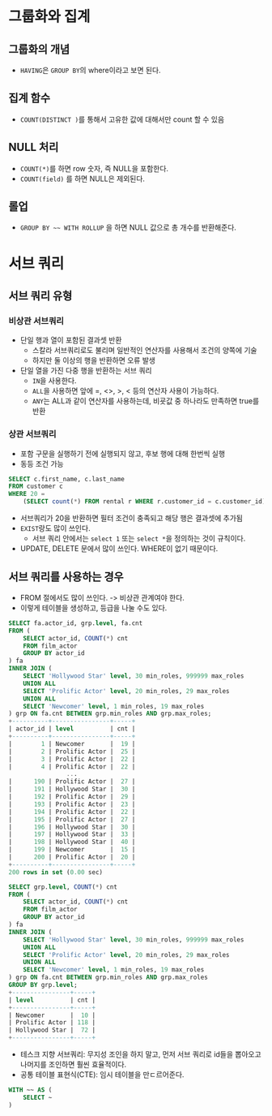 # 그룹화와 집계
## 그룹화의 개념
- `HAVING`은 `GROUP BY`의 where이라고 보면 된다.
## 집계 함수
- `COUNT(DISTINCT )`를 통해서 고유한 값에 대해서만 count 할 수 있음
## NULL 처리
- `COUNT(*)`를 하면 row 숫자, 즉 NULL을 포함한다.
- `COUNT(field)` 를 하면 NULL은 제외된다.
## 롤업
- `GROUP BY ~~ WITH ROLLUP` 을 하면 NULL 값으로 총 개수를 반환해준다.

# 서브 쿼리
## 서브 쿼리 유형
### 비상관 서브쿼리
- 단일 행과 열이 포함된 결과셋 반환
    - 스칼라 서브쿼리로도 불리며 일반적인 연산자를 사용해서 조건의 양쪽에 기술
    - 하지만 둘 이상의 행을 반환하면 오류 발생
- 단일 열을 가진 다중 행을 반환하는 서브 쿼리
    - `IN`을 사용한다.
    - `ALL`을 사용하면 앞에 =, <>, >, < 등의 연산자 사용이 가능하다.
    - `ANY`는 ALL과 같이 연산자를 사용하는데, 비굣값 중 하나라도 만족하면 true를 반환

### 상관 서브쿼리
- 포함 구문을 실행하기 전에 실행되지 않고, 후보 행에 대해 한번씩 실행
- 동등 조건 가능
```sql
SELECT c.first_name, c.last_name
FROM customer c
WHERE 20 = 
    (SELECT count(*) FROM rental r WHERE r.customer_id = c.customer_id)
```
- 서브쿼리가 20을 반환하면 필터 조건이 충족되고 해당 행은 결과셋에 추가됨
- `EXIST`랑도 많이 쓰인다.
    - 서브 쿼리 안에서는 `select 1` 또는 `select *`을 정의하는 것이 규칙이다.
- UPDATE, DELETE 문에서 많이 쓰인다. WHERE이 없기 때문이다.
## 서브 쿼리를 사용하는 경우
- FROM 절에서도 많이 쓰인다. -> 비상관 관계여야 한다.
- 이렇게 테이블을 생성하고, 등급을 나눌 수도 있다.
```sql
SELECT fa.actor_id, grp.level, fa.cnt 
FROM (
    SELECT actor_id, COUNT(*) cnt 
    FROM film_actor 
    GROUP BY actor_id
) fa 
INNER JOIN (
    SELECT 'Hollywood Star' level, 30 min_roles, 999999 max_roles 
    UNION ALL 
    SELECT 'Prolific Actor' level, 20 min_roles, 29 max_roles 
    UNION ALL 
    SELECT 'Newcomer' level, 1 min_roles, 19 max_roles
) grp ON fa.cnt BETWEEN grp.min_roles AND grp.max_roles;
+----------+----------------+-----+
| actor_id | level          | cnt |
+----------+----------------+-----+
|        1 | Newcomer       |  19 |
|        2 | Prolific Actor |  25 |
|        3 | Prolific Actor |  22 |
|        4 | Prolific Actor |  22 |
                ...
|      190 | Prolific Actor |  27 |
|      191 | Hollywood Star |  30 |
|      192 | Prolific Actor |  29 |
|      193 | Prolific Actor |  23 |
|      194 | Prolific Actor |  22 |
|      195 | Prolific Actor |  27 |
|      196 | Hollywood Star |  30 |
|      197 | Hollywood Star |  33 |
|      198 | Hollywood Star |  40 |
|      199 | Newcomer       |  15 |
|      200 | Prolific Actor |  20 |
+----------+----------------+-----+
200 rows in set (0.00 sec)
```
```sql
SELECT grp.level, COUNT(*) cnt
FROM (
    SELECT actor_id, COUNT(*) cnt 
    FROM film_actor 
    GROUP BY actor_id
) fa 
INNER JOIN (
    SELECT 'Hollywood Star' level, 30 min_roles, 999999 max_roles 
    UNION ALL 
    SELECT 'Prolific Actor' level, 20 min_roles, 29 max_roles 
    UNION ALL 
    SELECT 'Newcomer' level, 1 min_roles, 19 max_roles
) grp ON fa.cnt BETWEEN grp.min_roles AND grp.max_roles
GROUP BY grp.level;
+----------------+-----+
| level          | cnt |
+----------------+-----+
| Newcomer       |  10 |
| Prolific Actor | 118 |
| Hollywood Star |  72 |
+----------------+-----+
```
- 테스크 지향 서브쿼리: 무지성 조인을 하지 말고, 먼저 서브 쿼리로 id들을 뽑아오고 나머지를 조인하면 훨씬 효율적이다.
- 공통 테이블 표현식(CTE): 임시 테이블을 만ㄷ르어준다.
```sql
WITH ~~ AS (
    SELECT ~ 
)
```

